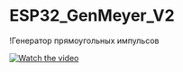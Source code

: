 # ESP32_GenMeyer_V2

!Генератор прямоугольных импульсов

[![Watch the video](https://img.youtube.com/vi/KOIzjZbWaPE/maxresdefault.jpg)](https://youtu.be/KOIzjZbWaPE)




